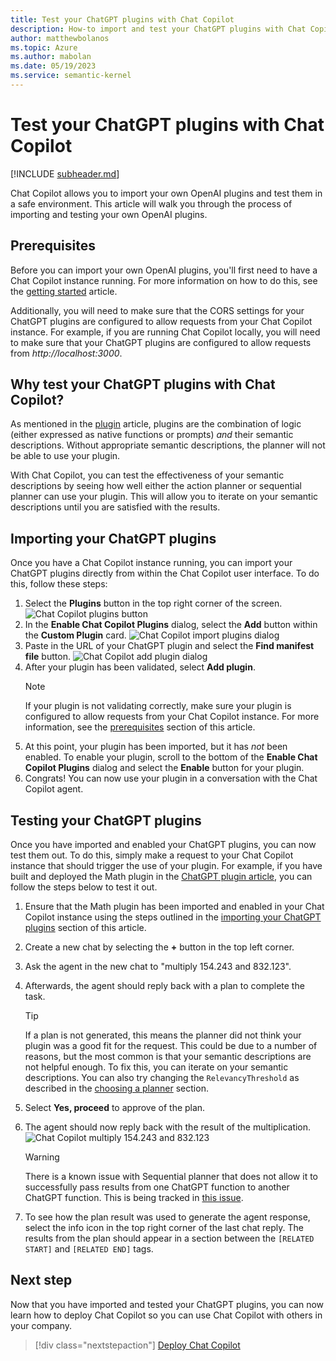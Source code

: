 ```yaml
---
title: Test your ChatGPT plugins with Chat Copilot
description: How-to import and test your ChatGPT plugins with Chat Copilot
author: matthewbolanos
ms.topic: Azure
ms.author: mabolan
ms.date: 05/19/2023
ms.service: semantic-kernel
---
```


# Test your ChatGPT plugins with Chat Copilot
[!INCLUDE [subheader.md](../includes/pat_large.md)]

Chat Copilot allows you to import your own OpenAI plugins and test them in a safe environment. This article will walk you through the process of importing and testing your own OpenAI plugins.

## Prerequisites
Before you can import your own OpenAI plugins, you'll first need to have a Chat Copilot instance running. For more information on how to do this, see the [getting started](./getting-started.md) article.

Additionally, you will need to make sure that the CORS settings for your ChatGPT plugins are configured to allow requests from your Chat Copilot instance. For example, if you are running Chat Copilot locally, you will need to make sure that your ChatGPT plugins are configured to allow requests from _http://localhost:3000_.

## Why test your ChatGPT plugins with Chat Copilot?
As mentioned in the [plugin](../agents/plugins/index.md) article, plugins are the combination of logic (either expressed as native functions or prompts) _and_ their semantic descriptions. Without appropriate semantic descriptions, the planner will not be able to use your plugin.

With Chat Copilot, you can test the effectiveness of your semantic descriptions by seeing how well either the action planner or sequential planner can use your plugin. This will allow you to iterate on your semantic descriptions until you are satisfied with the results. 

## Importing your ChatGPT plugins
Once you have a Chat Copilot instance running, you can import your ChatGPT plugins directly from within the Chat Copilot user interface. To do this, follow these steps:

1. Select the **Plugins** button in the top right corner of the screen.
    ![Chat Copilot plugins button](../media/chat-copilot-plugins-button.png)
2. In the **Enable Chat Copilot Plugins** dialog, select the **Add** button within the **Custom Plugin** card.
    ![Chat Copilot import plugins dialog](../media/chat-copilot-import-plugins.png)
3. Paste in the URL of your ChatGPT plugin and select the **Find manifest file** button.
    ![Chat Copilot add plugin dialog](../media/chat-copilot-add-plugin.png)
4. After your plugin has been validated, select **Add plugin**.
    > [!NOTE]
    > If your plugin is not validating correctly, make sure your plugin is configured to allow requests from your Chat Copilot instance. For more information, see the [prerequisites](#prerequisites) section of this article.
5. At this point, your plugin has been imported, but it has _not_ been enabled. To enable your plugin, scroll to the bottom of the **Enable Chat Copilot Plugins** dialog and select the **Enable** button for your plugin.
6. Congrats! You can now use your plugin in a conversation with the Chat Copilot agent.

## Testing your ChatGPT plugins
Once you have imported and enabled your ChatGPT plugins, you can now test them out. To do this, simply make a request to your Chat Copilot instance that should trigger the use of your plugin. For example, if you have built and deployed the Math plugin in the [ChatGPT plugin article](../agents/chatgpt-plugins.md), you can follow the steps below to test it out.

1. Ensure that the Math plugin has been imported and enabled in your Chat Copilot instance using the steps outlined in the [importing your ChatGPT plugins](#importing-your-chatgpt-plugins) section of this article.
2. Create a new chat by selecting the **+** button in the top left corner.
3. Ask the agent in the new chat to "multiply 154.243 and 832.123".
4. Afterwards, the agent should reply back with a plan to complete the task.
    > [!TIP]
    > If a plan is not generated, this means the planner did not think your plugin was a good fit for the request. This could be due to a number of reasons, but the most common is that your semantic descriptions are not helpful enough. To fix this, you can iterate on your semantic descriptions. You can also try changing the `RelevancyThreshold` as described in the [choosing a planner](./customizing-chat-copilot.md#choosing-a-planner) section.
5. Select **Yes, proceed** to approve of the plan.
6. The agent should now reply back with the result of the multiplication.
    ![Chat Copilot multiply 154.243 and 832.123](../media/chat-copilot-finish-plan.png)

    > [!WARNING]
    > There is a known issue with Sequential planner that does not allow it to successfully pass results from one ChatGPT function to another ChatGPT function. This is being tracked in [this issue](https://github.com/microsoft/semantic-kernel/issues/2280).
7. To see how the plan result was used to generate the agent response, select the info icon in the top right corner of the last chat reply. The results from the plan should appear in a section between the `[RELATED START]` and `[RELATED END]` tags.

## Next step
Now that you have imported and tested your ChatGPT plugins, you can now learn how to deploy Chat Copilot so you can use Chat Copilot with others in your company.

> [!div class="nextstepaction"]
> [Deploy Chat Copilot](./deploy-to-azure.md)
